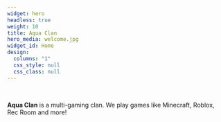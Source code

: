 ```yaml
---
widget: hero
headless: true
weight: 10
title: Aqua Clan
hero_media: welcome.jpg
widget_id: Home
design:
  columns: "1"
  css_style: null
  css_class: null
---
```

<br>

**Aqua Clan** is a multi-gaming clan. We play games like Minecraft, Roblox, Rec Room and more!